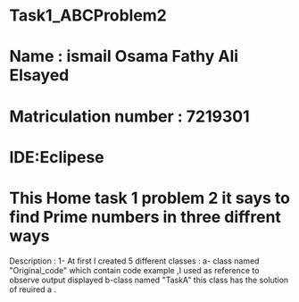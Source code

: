 # Task1_ABCProblem2
# Name : ismail Osama Fathy Ali Elsayed
# Matriculation number : 7219301
# IDE:Eclipese
# This Home task 1 problem 2 it says to find Prime numbers in three diffrent ways

Description :
1- At first I created 5 different classes :
a- class named "Original_code" which contain code example ,I used as reference to observe output displayed 
b-class named "TaskA" this class has the solution of reuired a .



